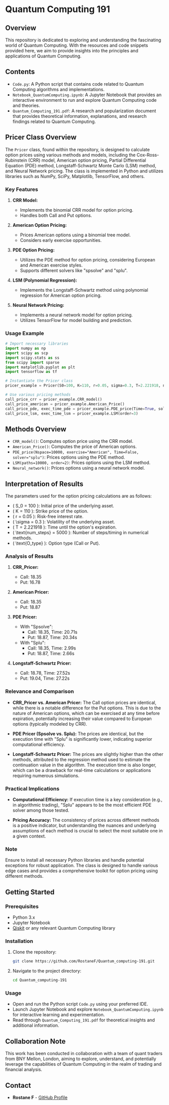 # Quantum Computing 191

## Overview

This repository is dedicated to exploring and understanding the fascinating world of Quantum Computing. With the resources and code snippets provided here, we aim to provide insights into the principles and applications of Quantum Computing.

## Contents

- `Code.py`: A Python script that contains code related to Quantum Computing algorithms and implementations.
- `Notebook_QuantumComputing.ipynb`: A Jupyter Notebook that provides an interactive environment to run and explore Quantum Computing code and theories.
- `Quantum_Computing_191.pdf`: A research and popularization document that provides theoretical information, explanations, and research findings related to Quantum Computing.

## Pricer Class Overview

The `Pricer` class, found within the repository, is designed to calculate option prices using various methods and models, including the Cox-Ross-Rubinstein (CRR) model, American option pricing, Partial Differential Equation (PDE) method, Longstaff-Schwartz Monte Carlo (LSM) method, and Neural Network pricing. The class is implemented in Python and utilizes libraries such as NumPy, SciPy, Matplotlib, TensorFlow, and others.

### Key Features

1. **CRR Model:**
   - Implements the binomial CRR model for option pricing.
   - Handles both Call and Put options.
   
2. **American Option Pricing:**
   - Prices American options using a binomial tree model.
   - Considers early exercise opportunities.

3. **PDE Option Pricing:**
   - Utilizes the PDE method for option pricing, considering European and American exercise styles.
   - Supports different solvers like "spsolve" and "splu".

4. **LSM (Polynomial Regression):**
   - Implements the Longstaff-Schwartz method using polynomial regression for American option pricing.

5. **Neural Network Pricing:**
   - Implements a neural network model for option pricing.
   - Utilizes TensorFlow for model building and prediction.

### Usage Example

```python
# Import necessary libraries
import numpy as np
import scipy as scp
import scipy.stats as ss
from scipy import sparse
import matplotlib.pyplot as plt
import tensorflow as tf

# Instantiate the Pricer class
pricer_example = Pricer(S0=100, K=110, r=0.05, sigma=0.3, T=2.221918, num_steps=5000, O_type="Call")

# Use various pricing methods
call_price_crr = pricer_example.CRR_model()
call_price_american = pricer_example.American_Price()
call_price_pde, exec_time_pde = pricer_example.PDE_price(Time=True, solver="spsolve")
call_price_lsm, exec_time_lsm = pricer_example.LSM(order=3)
```

## Methods Overview

- `CRR_model()`: Computes option price using the CRR model.
- `American_Price()`: Computes the price of American options.
- `PDE_price(Nspace=10000, exercise="American", Time=False, solver="splu")`: Prices options using the PDE method.
- `LSM(paths=10000, order=2)`: Prices options using the LSM method.
- `Neural_network()`: Prices options using a neural network model.

## Interpretation of Results

The parameters used for the option pricing calculations are as follows:

- \( S_0 = 100 \): Initial price of the underlying asset.
- \( K = 110 \): Strike price of the option.
- \( r = 0.05 \): Risk-free interest rate.
- \( \sigma = 0.3 \): Volatility of the underlying asset.
- \( T = 2.221918 \): Time until the option's expiration.
- \( \text{num\_steps} = 5000 \): Number of steps/timing in numerical methods.
- \( \text{O\_type} \): Option type (Call or Put).

### Analysis of Results

1. **CRR_Pricer:**
   - Call: 18.35
   - Put: 16.78

2. **American Pricer:**
   - Call: 18.35
   - Put: 18.87

3. **PDE Pricer:**
   - With "Spsolve":
     - Call: 18.35, Time: 20.71s
     - Put: 18.87, Time: 20.34s
   - With "Splu":
     - Call: 18.35, Time: 2.99s
     - Put: 18.87, Time: 2.66s

4. **Longstaff-Schwartz Pricer:**
   - Call: 18.78, Time: 27.52s
   - Put: 19.04, Time: 27.22s

### Relevance and Comparison

- **CRR_Pricer vs. American Pricer:**
  The Call option prices are identical, while there is a notable difference for the Put options. This is due to the nature of American options, which can be exercised at any time before expiration, potentially increasing their value compared to European options (typically modeled by CRR).

- **PDE Pricer (Spsolve vs. Splu):**
  The prices are identical, but the execution time with "Splu" is significantly lower, indicating superior computational efficiency.

- **Longstaff-Schwartz Pricer:**
  The prices are slightly higher than the other methods, attributed to the regression method used to estimate the continuation value in the algorithm. The execution time is also longer, which can be a drawback for real-time calculations or applications requiring numerous simulations.

### Practical Implications

- **Computational Efficiency:**
  If execution time is a key consideration (e.g., in algorithmic trading), "Splu" appears to be the most efficient PDE solver among those tested.

- **Pricing Accuracy:**
  The consistency of prices across different methods is a positive indicator, but understanding the nuances and underlying assumptions of each method is crucial to select the most suitable one in a given context.


### Note

Ensure to install all necessary Python libraries and handle potential exceptions for robust application. The class is designed to handle various edge cases and provides a comprehensive toolkit for option pricing using different methods.

## Getting Started

### Prerequisites

- Python 3.x
- Jupyter Notebook
- [Qiskit](https://qiskit.org/) or any relevant Quantum Computing library

### Installation

1. Clone the repository:
   ```bash
   git clone https://github.com/RostaneF/Quantum_computing-191.git
   ```

2. Navigate to the project directory:
   ```bash
   cd Quantum_computing-191
   ```
### Usage

- Open and run the Python script `Code.py` using your preferred IDE.
- Launch Jupyter Notebook and explore `Notebook_QuantumComputing.ipynb` for interactive learning and experimentation.
- Read through `Quantum_Computing_191.pdf` for theoretical insights and additional information.

## Collaboration Note

This work has been conducted in collaboration with a team of quant traders from BNY Mellon, London, aiming to explore, understand, and potentially leverage the capabilities of Quantum Computing in the realm of trading and financial analysis.

## Contact

- **Rostane F** - [GitHub Profile](https://github.com/RostaneF)
